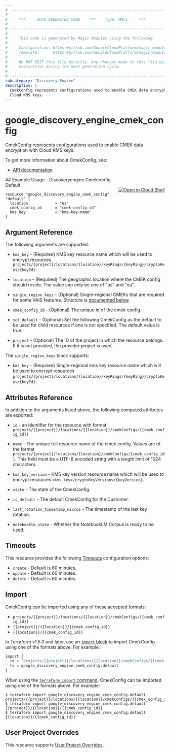 ```yaml
---
# ----------------------------------------------------------------------------
#
#     ***     AUTO GENERATED CODE    ***    Type: MMv1     ***
#
# ----------------------------------------------------------------------------
#
#     This code is generated by Magic Modules using the following:
#
#     Configuration: https:#github.com/GoogleCloudPlatform/magic-modules/tree/main/mmv1/products/discoveryengine/CmekConfig.yaml
#     Template:      https:#github.com/GoogleCloudPlatform/magic-modules/tree/main/mmv1/templates/terraform/resource.html.markdown.tmpl
#
#     DO NOT EDIT this file directly. Any changes made to this file will be
#     overwritten during the next generation cycle.
#
# ----------------------------------------------------------------------------
subcategory: "Discovery Engine"
description: |-
  CmekConfig represents configurations used to enable CMEK data encryption with
  Cloud KMS keys.
---
```


# google_discovery_engine_cmek_config

CmekConfig represents configurations used to enable CMEK data encryption with
Cloud KMS keys.


To get more information about CmekConfig, see:

* [API documentation](https://cloud.google.com/generative-ai-app-builder/docs/reference/rest/v1/projects.locations.cmekConfigs)

<div class = "oics-button" style="float: right; margin: 0 0 -15px">
  <a href="https://console.cloud.google.com/cloudshell/open?cloudshell_git_repo=https%3A%2F%2Fgithub.com%2Fterraform-google-modules%2Fdocs-examples.git&cloudshell_image=gcr.io%2Fcloudshell-images%2Fcloudshell%3Alatest&cloudshell_print=.%2Fmotd&cloudshell_tutorial=.%2Ftutorial.md&cloudshell_working_dir=discoveryengine_cmekconfig_default&open_in_editor=main.tf" target="_blank">
    <img alt="Open in Cloud Shell" src="//gstatic.com/cloudssh/images/open-btn.svg" style="max-height: 44px; margin: 32px auto; max-width: 100%;">
  </a>
</div>
## Example Usage - Discoveryengine Cmekconfig Default


```hcl
resource "google_discovery_engine_cmek_config" "default" {
  location            = "us"
  cmek_config_id      = "cmek-config-id"
  kms_key             = "kms-key-name"
}
```

## Argument Reference

The following arguments are supported:


* `kms_key` -
  (Required)
  KMS key resource name which will be used to encrypt resources
  `projects/{project}/locations/{location}/keyRings/{keyRing}/cryptoKeys/{keyId}`.

* `location` -
  (Required)
  The geographic location where the CMEK config should reside. The value can
  only be one of "us" and "eu".


* `single_region_keys` -
  (Optional)
  Single-regional CMEKs that are required for some VAIS features.
  Structure is [documented below](#nested_single_region_keys).

* `cmek_config_id` -
  (Optional)
  The unique id of the cmek config.

* `set_default` -
  (Optional)
  Set the following CmekConfig as the default to be used for child resources
  if one is not specified. The default value is true.

* `project` - (Optional) The ID of the project in which the resource belongs.
    If it is not provided, the provider project is used.



<a name="nested_single_region_keys"></a>The `single_region_keys` block supports:

* `kms_key` -
  (Required)
  Single-regional kms key resource name which will be used to encrypt
  resources
  `projects/{project}/locations/{location}/keyRings/{keyRing}/cryptoKeys/{keyId}`.

## Attributes Reference

In addition to the arguments listed above, the following computed attributes are exported:

* `id` - an identifier for the resource with format `projects/{{project}}/locations/{{location}}/cmekConfigs/{{cmek_config_id}}`

* `name` -
  The unique full resource name of the cmek config. Values are of the format
  `projects/{project}/locations/{location}/cmekConfigs/{cmek_config_id}`.
  This field must be a UTF-8 encoded string with a length limit of 1024
  characters.

* `kms_key_version` -
  KMS key version resource name which will be used to encrypt resources
  `<kms_key>/cryptoKeyVersions/{keyVersion}`.

* `state` -
  The state of the CmekConfig.

* `is_default` -
  The default CmekConfig for the Customer.

* `last_rotation_timestamp_micros` -
  The timestamp of the last key rotation.

* `notebooklm_state` -
  Whether the NotebookLM Corpus is ready to be used.


## Timeouts

This resource provides the following
[Timeouts](https://developer.hashicorp.com/terraform/plugin/sdkv2/resources/retries-and-customizable-timeouts) configuration options:

- `create` - Default is 60 minutes.
- `update` - Default is 60 minutes.
- `delete` - Default is 60 minutes.

## Import


CmekConfig can be imported using any of these accepted formats:

* `projects/{{project}}/locations/{{location}}/cmekConfigs/{{cmek_config_id}}`
* `{{project}}/{{location}}/{{cmek_config_id}}`
* `{{location}}/{{cmek_config_id}}`


In Terraform v1.5.0 and later, use an [`import` block](https://developer.hashicorp.com/terraform/language/import) to import CmekConfig using one of the formats above. For example:

```tf
import {
  id = "projects/{{project}}/locations/{{location}}/cmekConfigs/{{cmek_config_id}}"
  to = google_discovery_engine_cmek_config.default
}
```

When using the [`terraform import` command](https://developer.hashicorp.com/terraform/cli/commands/import), CmekConfig can be imported using one of the formats above. For example:

```
$ terraform import google_discovery_engine_cmek_config.default projects/{{project}}/locations/{{location}}/cmekConfigs/{{cmek_config_id}}
$ terraform import google_discovery_engine_cmek_config.default {{project}}/{{location}}/{{cmek_config_id}}
$ terraform import google_discovery_engine_cmek_config.default {{location}}/{{cmek_config_id}}
```

## User Project Overrides

This resource supports [User Project Overrides](https://registry.terraform.io/providers/hashicorp/google/latest/docs/guides/provider_reference#user_project_override).
